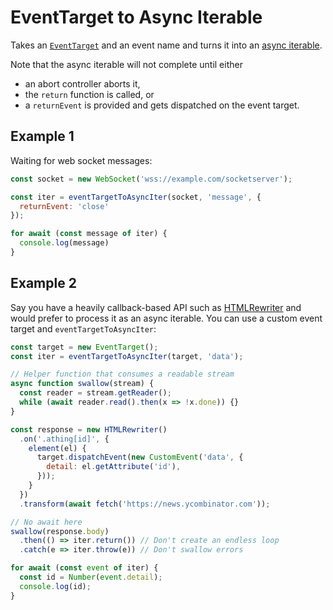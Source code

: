 # EventTarget to Async Iterable

Takes an [`EventTarget`][et] and an event name and turns it into an [async iterable](https://qwtel.com/posts/software/async-generators-in-the-wild/).

Note that the async iterable will not complete until either 
- an abort controller aborts it,
- the `return` function is called, or 
- a `returnEvent` is provided and gets dispatched on the event target.

[et]: https://developer.mozilla.org/en-US/docs/Web/API/EventTarget


## Example 1
Waiting for web socket messages:

```js
const socket = new WebSocket('wss://example.com/socketserver');

const iter = eventTargetToAsyncIter(socket, 'message', { 
  returnEvent: 'close'
});

for await (const message of iter) {
  console.log(message)
}
```

## Example 2
Say you have a heavily callback-based API such as [HTMLRewriter](https://developers.cloudflare.com/workers/runtime-apis/html-rewriter) and would prefer to process it as an async iterable. You can use a custom event target and `eventTargetToAsyncIter`:

```js
const target = new EventTarget();
const iter = eventTargetToAsyncIter(target, 'data');

// Helper function that consumes a readable stream
async function swallow(stream) {
  const reader = stream.getReader();
  while (await reader.read().then(x => !x.done)) {}
}

const response = new HTMLRewriter()
  .on('.athing[id]', {
    element(el) {
      target.dispatchEvent(new CustomEvent('data', { 
        detail: el.getAttribute('id'),
      }));
    }
  })
  .transform(await fetch('https://news.ycombinator.com'));

// No await here
swallow(response.body)
  .then(() => iter.return()) // Don't create an endless loop
  .catch(e => iter.throw(e)) // Don't swallow errors

for await (const event of iter) {
  const id = Number(event.detail);
  console.log(id);
}
```
